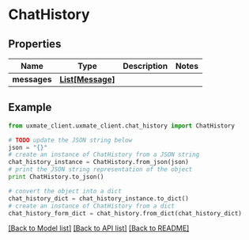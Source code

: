 # ChatHistory


## Properties
Name | Type | Description | Notes
------------ | ------------- | ------------- | -------------
**messages** | [**List[Message]**](Message.md) |  | 

## Example

```python
from uxmate_client.uxmate_client.chat_history import ChatHistory

# TODO update the JSON string below
json = "{}"
# create an instance of ChatHistory from a JSON string
chat_history_instance = ChatHistory.from_json(json)
# print the JSON string representation of the object
print ChatHistory.to_json()

# convert the object into a dict
chat_history_dict = chat_history_instance.to_dict()
# create an instance of ChatHistory from a dict
chat_history_form_dict = chat_history.from_dict(chat_history_dict)
```
[[Back to Model list]](../README.md#documentation-for-models) [[Back to API list]](../README.md#documentation-for-api-endpoints) [[Back to README]](../README.md)


